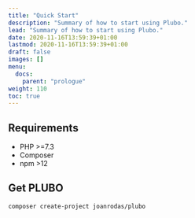 ```yaml
---
title: "Quick Start"
description: "Summary of how to start using Plubo."
lead: "Summary of how to start using Plubo."
date: 2020-11-16T13:59:39+01:00
lastmod: 2020-11-16T13:59:39+01:00
draft: false
images: []
menu:
  docs:
    parent: "prologue"
weight: 110
toc: true
---
```


## Requirements

- PHP >=7.3
- Composer
- npm >12

## Get PLUBO

```bash
composer create-project joanrodas/plubo
```
